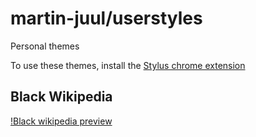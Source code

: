 # martin-juul/userstyles

Personal themes

To use these themes, install the [Stylus chrome extension](https://github.com/openstyles/stylus/)

## Black Wikipedia

[!Black wikipedia preview](/wikipedia.org/black-wikipedia.png)